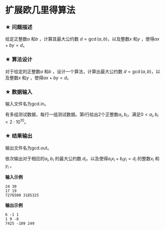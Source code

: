 # 扩展欧几里得算法

### ★ 问题描述

给定正整数$a$ 和$b$ ，计算其最大公约数 $d=\operatorname{gcd}(a,b)$，以及整数$x$ 和$y$ ，使得$ax+by=d$。

### ★ 算法设计

 对于给定的正整数$a$ 和$b$ ，设计一个算法，计算出最大公约数 $d=\operatorname{gcd}(a,b)$，以及整数$x$ 和$y$ ，使得$ax+by=d$。

### ★ 数据输入

输入文件名为gcd.in。

有多组测试数据，每行一组测试数据。第$i$行给出2个正整数$a_i,b_i$，满足$0<a_i,b_i<2\cdot10^{10}$。

### ★ 结果输出

输出文件名为gcd.out。

依次输出对于相应的$a_i,b_i$ 的最大公约数 $d_i$，以及使得$a_ix_i+b_iy_i=d_i$ 的整数$x_i$ 和$y_i$ 。

**输入示例**  

```
24 30
17 19
7276500 3185325
```

**输出示例**  

```
6 -1 1
1 9 -8
7425 -109 249
```

